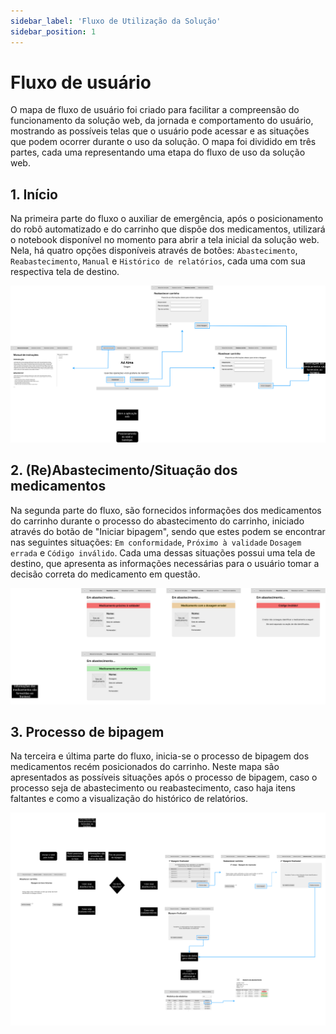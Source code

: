 ```yaml
---
sidebar_label: 'Fluxo de Utilização da Solução'
sidebar_position: 1
---
```


#  Fluxo de usuário

O mapa de fluxo de usuário foi criado para facilitar a compreensão do funcionamento da solução web, da jornada e comportamento do usuário, mostrando as possíveis telas que o usuário pode acessar e as situações que podem ocorrer durante o uso da solução. O mapa foi dividido em três partes, cada uma representando uma etapa do fluxo de uso da solução web.

## 1. Início

Na primeira parte do fluxo o auxiliar de emergência, após o posicionamento do robô automatizado e do carrinho que dispõe dos medicamentos, utilizará o notebook disponível no momento para abrir a tela inicial da solução web. Nela, há quatro opções disponíveis através de botões: `Abastecimento`, `Reabastecimento`, `Manual` e `Histórico de relatórios`, cada uma com sua respectiva tela de destino.

![Flow parte 1](../../static/img/FlowParte1.drawio.png)

## 2. (Re)Abastecimento/Situação dos medicamentos

Na segunda parte do fluxo, são fornecidos informações dos medicamentos do carrinho durante o processo do abastecimento do carrinho, iniciado através do botão de "Iniciar bipagem", sendo que estes podem se encontrar nas seguintes situações: `Em conformidade`, `Próximo à validade` `Dosagem errada` e `Código inválido`. Cada uma dessas situações possui uma tela de destino, que apresenta as informações necessárias para o usuário tomar a decisão correta do medicamento em questão.

![Flow parte 2](../../static/img/FlowParte2.drawio.png)

## 3. Processo de bipagem

Na terceira e última parte do fluxo, inicia-se o processo de bipagem dos medicamentos recém posicionados do carrinho. Neste mapa são apresentados as possíveis situações após o processo de bipagem, caso o processo seja de abastecimento ou reabastecimento, caso haja itens faltantes e como a visualização do histórico de relatórios.

![Flow parte 3](../../static/img/FlowParte3.drawio.png)